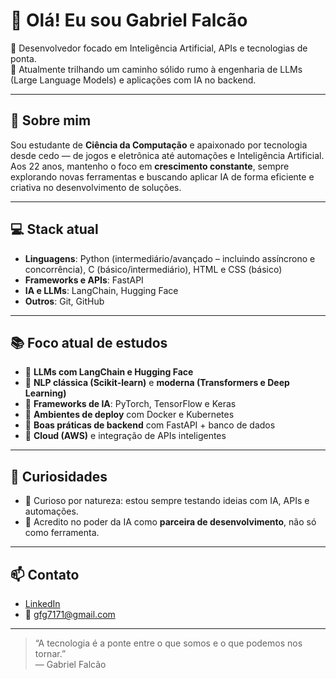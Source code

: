 # 👋 Olá! Eu sou Gabriel Falcão

🎯 Desenvolvedor focado em Inteligência Artificial, APIs e tecnologias de ponta.  
🧠 Atualmente trilhando um caminho sólido rumo à engenharia de LLMs (Large Language Models) e aplicações com IA no backend.

---

## 🚀 Sobre mim

Sou estudante de **Ciência da Computação** e apaixonado por tecnologia desde cedo — de jogos e eletrônica até automações e Inteligência Artificial.  
Aos 22 anos, mantenho o foco em **crescimento constante**, sempre explorando novas ferramentas e buscando aplicar IA de forma eficiente e criativa no desenvolvimento de soluções.

---

## 💻 Stack atual

- **Linguagens**: Python (intermediário/avançado – incluindo assíncrono e concorrência), C (básico/intermediário), HTML e CSS (básico)
- **Frameworks e APIs**: FastAPI
- **IA e LLMs**: LangChain, Hugging Face
- **Outros**: Git, GitHub

---

## 📚 Foco atual de estudos

- 🔹 **LLMs com LangChain e Hugging Face**
- 🔹 **NLP clássica (Scikit-learn)** e **moderna (Transformers e Deep Learning)**
- 🔹 **Frameworks de IA**: PyTorch, TensorFlow e Keras
- 🔹 **Ambientes de deploy** com Docker e Kubernetes
- 🔹 **Boas práticas de backend** com FastAPI + banco de dados
- 🔹 **Cloud (AWS)** e integração de APIs inteligentes

---

## 🧩 Curiosidades

- 🧪 Curioso por natureza: estou sempre testando ideias com IA, APIs e automações.
- 🤖 Acredito no poder da IA como **parceira de desenvolvimento**, não só como ferramenta.

---

## 📫 Contato

- [LinkedIn](https://www.linkedin.com/in/gabriel-falcao-guimaraes)  
- 📧 gfg7171@gmail.com

---

> “A tecnologia é a ponte entre o que somos e o que podemos nos tornar.”  
> — Gabriel Falcão
